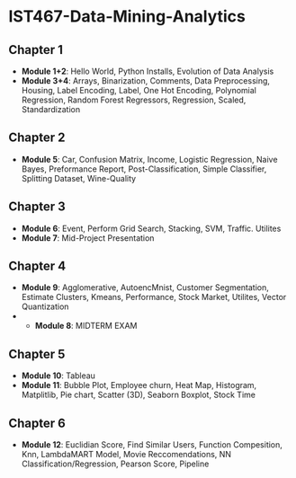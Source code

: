 # IST467-Data-Mining-Analytics

## Chapter 1
* **Module 1+2**:  Hello World, Python Installs, Evolution of Data Analysis
* **Module 3+4**: Arrays, Binarization, Comments, Data Preprocessing, Housing, Label Encoding, 
      Label, One Hot Encoding, Polynomial Regression, Random Forest Regressors, Regression, Scaled, Standardization

## Chapter 2
* **Module 5**: Car, Confusion Matrix, Income, Logistic Regression, Naive Bayes, Preformance Report, Post-Classification, Simple Classifier, Splitting Dataset, Wine-Quality

## Chapter 3
* **Module 6**: Event, Perform Grid Search, Stacking, SVM, Traffic. Utilites 
* **Module 7**: Mid-Project Presentation

## Chapter 4
* **Module 9**: Agglomerative, AutoencMnist, Customer Segmentation, Estimate Clusters, Kmeans, Performance, Stock Market, Utilites, Vector Quantization
* * **Module 8**: MIDTERM EXAM

## Chapter 5
* **Module 10**: Tableau
* **Module 11**: Bubble Plot, Employee churn, Heat Map, Histogram, Matplitlib, Pie chart, Scatter (3D), Seaborn Boxplot, Stock Time

## Chapter 6
* **Module 12**: Euclidian Score, Find Similar Users, Function Compesition, Knn, LambdaMART Model, Movie Reccomendations, NN Classification/Regression, Pearson Score, Pipeline

